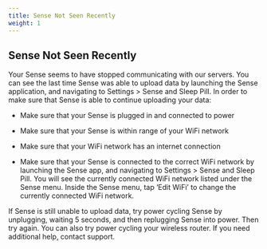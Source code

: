 ```yaml
---
title: Sense Not Seen Recently
weight: 1
---
```


## Sense Not Seen Recently


Your Sense seems to have stopped communicating with our servers. You can see the last time Sense was able to upload data by launching the Sense application, and navigating to Settings > Sense and Sleep Pill. In order to make sure that Sense is able to continue uploading your data:

- Make sure that your Sense is plugged in and connected to power

- Make sure that your Sense is within range of your WiFi network

- Make sure that your WiFi network has an internet connection

- Make sure that your Sense is connected to the correct WiFi network by launching the Sense app, and navigating to Settings > Sense and Sleep Pill. You will see the currently connected WiFi network listed under the Sense menu. Inside the Sense menu, tap ‘Edit WiFi’ to change the currently connected WiFi network.

If Sense is still unable to upload data, try power cycling Sense by unplugging, waiting 5 seconds, and then replugging Sense into power. Then try again. You can also try power cycling your wireless router. If you need additional help, contact support.
